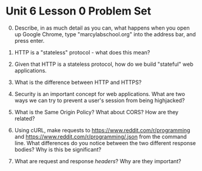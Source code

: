 # Unit 6 Lesson 0 Problem Set

0. Describe, in as much detail as you can, what happens when you open up Google Chrome, type "marcylabschool.org" into the address bar, and press enter.

1. HTTP is a "stateless" protocol - what does this mean?

2. Given that HTTP is a stateless protocol, how do we build "stateful" web applications.

3. What is the difference between HTTP and HTTPS?

4. Security is an important concept for web applications. What are two ways we can try to prevent a user's session from being highjacked?

5. What is the Same Origin Policy? What about CORS? How are they related?

6. Using cURL, make requests to https://www.reddit.com/r/programming and https://www.reddit.com/r/programming/.json from the command line. What differences do you notice between the two different response bodies? Why is this be significant?

7. What are request and response _headers_? Why are they important?
